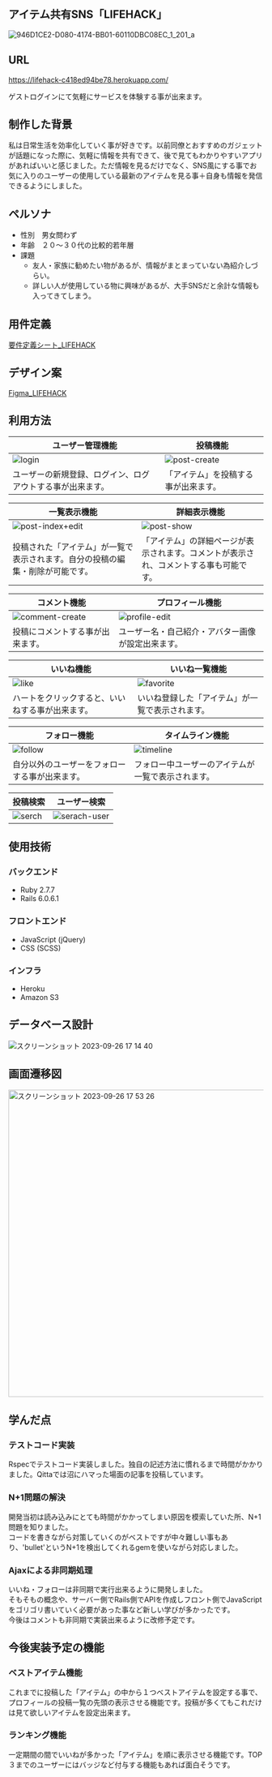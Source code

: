 ## アイテム共有SNS「LIFEHACK」
![946D1CE2-D080-4174-BB01-60110DBC08EC_1_201_a](https://github.com/riki0303/LIFEHACK/assets/121366137/4c75a7b3-a59c-4a33-a3ca-c52bbdc81013)


## URL
https://lifehack-c418ed94be78.herokuapp.com/  
  
ゲストログインにて気軽にサービスを体験する事が出来ます。
  
## 制作した背景
私は日常生活を効率化していく事が好きです。以前同僚とおすすめのガジェットが話題になった際に、気軽に情報を共有できて、後で見てもわかりやすいアプリがあればいいと感じました。ただ情報を見るだけでなく、SNS風にする事でお気に入りのユーザーの使用している最新のアイテムを見る事＋自身も情報を発信できるようにしました。

## ペルソナ
- 性別　男女問わず
- 年齢　２０〜３０代の比較的若年層
- 課題
  - 友人・家族に勧めたい物があるが、情報がまとまっていない為紹介しづらい。
  - 詳しい人が使用している物に興味があるが、大手SNSだと余計な情報も入ってきてしまう。
  
## 用件定義
[要件定義シート_LIFEHACK](https://docs.google.com/spreadsheets/d/1cnBUSZSdrG1cA8rBjxoT0Pq5QipyMIcKsQbRJg7gbB0/edit?pli=1#gid=982722306
)

## デザイン案
[Figma_LIFEHACK](https://www.figma.com/file/JJfOLklpXoTM5jdX8lgCfo/LIFEHACK?type=design&node-id=33%3A394&mode=design&t=jDydBHJBR8P1NPjh-1
)

## 利用方法
| ユーザー管理機能 | 投稿機能 |
| ---- | ---- |
| ![login](https://github.com/riki0303/LIFEHACK/assets/121366137/ba2dca81-c325-401d-9021-8c5e5516a3b1)| ![post-create](https://github.com/riki0303/LIFEHACK/assets/121366137/60cc22cf-d597-4538-8045-a5d5c7c04b48)|
| ユーザーの新規登録、ログイン、ログアウトする事が出来ます。 | 「アイテム」を投稿する事が出来ます。 |

| 一覧表示機能 | 詳細表示機能 |
| ---- | ---- |
| ![post-index+edit](https://github.com/riki0303/LIFEHACK/assets/121366137/510b85a6-bae4-417b-8200-3812e12a4c83)| ![post-show](https://github.com/riki0303/LIFEHACK/assets/121366137/d167e8a2-a86f-4d85-90a8-d012e8354a2a)|
| 投稿された「アイテム」が一覧で表示されます。自分の投稿の編集・削除が可能です。 | 「アイテム」の詳細ページが表示されます。コメントが表示され、コメントする事も可能です。 |

| コメント機能 | プロフィール機能 |
| ---- | ---- |
| ![comment-create](https://github.com/riki0303/LIFEHACK/assets/121366137/8a5e2694-bf8e-4630-8e13-490bfbcb0b17)| ![profile-edit](https://github.com/riki0303/LIFEHACK/assets/121366137/1aa15f82-f01c-42f8-9b78-06f2e8e2b3ef)|
| 投稿にコメントする事が出来ます。 | ユーザー名・自己紹介・アバター画像が設定出来ます。 |

| いいね機能 | いいね一覧機能 |
| ---- | ---- |
| ![like](https://github.com/riki0303/LIFEHACK/assets/121366137/a45cec4f-8fd9-494d-a0e3-2f36fb9bfda2)| ![favorite](https://github.com/riki0303/LIFEHACK/assets/121366137/912e8039-aed4-4154-afbe-f75fe7d94135)|
| ハートをクリックすると、いいねする事が出来ます。 | いいね登録した「アイテム」が一覧で表示されます。 |

| フォロー機能 | タイムライン機能 |
| ---- | ---- |
| ![follow](https://github.com/riki0303/LIFEHACK/assets/121366137/59caf6d5-34d2-4d89-a1eb-2655d1656d4e)| ![timeline](https://github.com/riki0303/LIFEHACK/assets/121366137/f2a1f589-a17e-4f5d-854a-736d12ab3caa)|
| 自分以外のユーザーをフォローする事が出来ます。 | フォロー中ユーザーのアイテムが一覧で表示されます。 |

| 投稿検索 | ユーザー検索 |
| ---- | ---- |
| ![serch](https://github.com/riki0303/LIFEHACK/assets/121366137/88233293-4154-42d5-ba36-320b4b0b9b94)| ![serach-user](https://github.com/riki0303/LIFEHACK/assets/121366137/bea2e282-96cd-4aaa-bb59-bbf9bc4162a9)|

## 使用技術  
### バックエンド
- Ruby 2.7.7
- Rails 6.0.6.1
### フロントエンド
- JavaScript (jQuery)
- CSS (SCSS)
### インフラ
- Heroku
- Amazon S3
## データベース設計
![スクリーンショット 2023-09-26 17 14 40](https://github.com/riki0303/LIFEHACK/assets/121366137/2f8e5cbc-4892-4208-a034-99cb20053479)

## 画面遷移図
<img width="606" alt="スクリーンショット 2023-09-26 17 53 26" src="https://github.com/riki0303/LIFEHACK/assets/121366137/a272245d-7733-44c7-ab89-87852f798d45">

## 学んだ点
### テストコード実装
Rspecでテストコード実装しました。独自の記述方法に慣れるまで時間がかかりました。Qittaでは沼にハマった場面の記事を投稿しています。
### N+1問題の解決
開発当初は読み込みにとても時間がかかってしまい原因を模索していた所、N+1問題を知りました。  
コードを書きながら対策していくのがベストですが中々難しい事もあり、'bullet'というN+1を検出してくれるgemを使いながら対応しました。
### Ajaxによる非同期処理
いいね・フォローは非同期で実行出来るように開発しました。  
そもそもの概念や、サーバー側でRails側でAPIを作成しフロント側でJavaScriptをゴリゴリ書いていく必要があった事など新しい学びが多かったです。  
今後はコメントも非同期で実装出来るように改修予定です。

## 今後実装予定の機能
### ベストアイテム機能
これまでに投稿した「アイテム」の中から１つベストアイテムを設定する事で、プロフィールの投稿一覧の先頭の表示させる機能です。投稿が多くてもこれだけは見て欲しいアイテムを設定出来ます。
### ランキング機能
一定期間の間でいいねが多かった「アイテム」を順に表示させる機能です。TOP３までのユーザーにはバッジなど付与する機能もあれば面白そうです。
